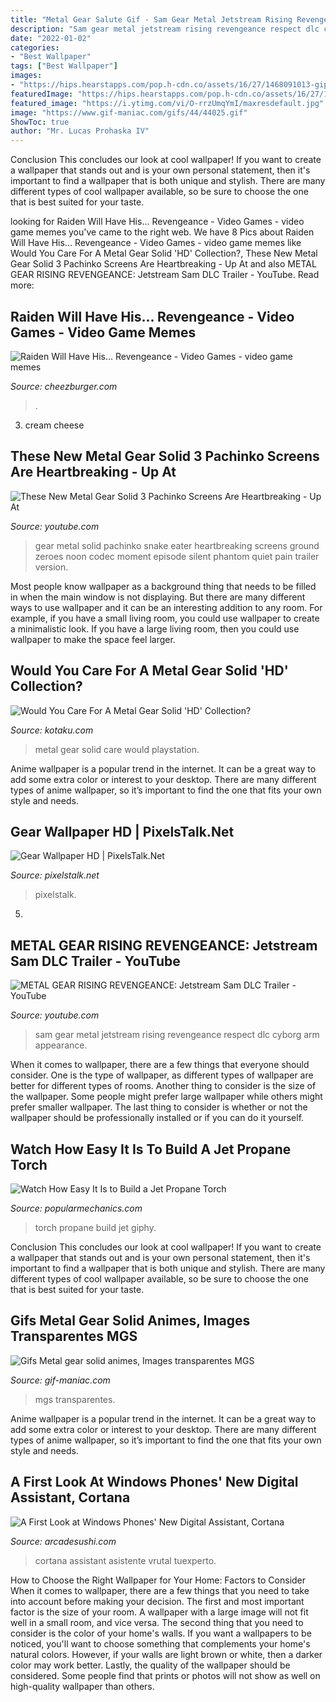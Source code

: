 ```yaml
---
title: "Metal Gear Salute Gif - Sam Gear Metal Jetstream Rising Revengeance Respect Dlc Cyborg Arm Appearance"
description: "Sam gear metal jetstream rising revengeance respect dlc cyborg arm appearance"
date: "2022-01-02"
categories:
- "Best Wallpaper"
tags: ["Best Wallpaper"]
images:
- "https://hips.hearstapps.com/pop.h-cdn.co/assets/16/27/1468091013-giphy-4.gif?crop=1xw:0.8888888888888888xh;center,top&amp;resize=1200:*"
featuredImage: "https://hips.hearstapps.com/pop.h-cdn.co/assets/16/27/1468091013-giphy-4.gif?crop=1xw:0.8888888888888888xh;center,top&amp;resize=1200:*"
featured_image: "https://i.ytimg.com/vi/O-rrzUmqYmI/maxresdefault.jpg"
image: "https://www.gif-maniac.com/gifs/44/44025.gif"
ShowToc: true
author: "Mr. Lucas Prohaska IV"
---
```



Conclusion
This concludes our look at cool wallpaper! If you want to create a wallpaper that stands out and is your own personal statement, then it's important to find a wallpaper that is both unique and stylish. There are many different types of cool wallpaper available, so be sure to choose the one that is best suited for your taste.

	

		
looking for Raiden Will Have His... Revengeance - Video Games - video game memes you've came to the right web. We have 8 Pics about Raiden Will Have His... Revengeance - Video Games - video game memes like Would You Care For A Metal Gear Solid &#039;HD&#039; Collection?, These New Metal Gear Solid 3 Pachinko Screens Are Heartbreaking - Up At and also METAL GEAR RISING REVENGEANCE: Jetstream Sam DLC Trailer - YouTube. Read more:
		
    
## Raiden Will Have His... Revengeance - Video Games - Video Game Memes

<img loading=lazy src="https://i.chzbgr.com/original/7111524096/hC3DEBFE9/metal-gear-solid-memes-metal-gear-solid-revengeance-why-not-both-why-not-both-7111524096" onerror="this.onerror=null;this.src='https://tse2.mm.bing.net/th?id=OIP.i9E0xrzSMEx0sKQqFvKqegHaLd&amp;pid=15.1';" alt="Raiden Will Have His... Revengeance - Video Games - video game memes">

_Source: cheezburger.com_

>. 

	

3. cream cheese 

    
## These New Metal Gear Solid 3 Pachinko Screens Are Heartbreaking - Up At

<img loading=lazy src="https://i.ytimg.com/vi/O-rrzUmqYmI/maxresdefault.jpg" onerror="this.onerror=null;this.src='https://tse2.mm.bing.net/th?id=OIP.sSzJh5UNS7GGT4n0zvYAGAHaEK&amp;pid=15.1';" alt="These New Metal Gear Solid 3 Pachinko Screens Are Heartbreaking - Up At">

_Source: youtube.com_

>gear metal solid pachinko snake eater heartbreaking screens ground zeroes noon codec moment episode silent phantom quiet pain trailer version. 

	

Most people know wallpaper as a background thing that needs to be filled in when the main window is not displaying. But there are many different ways to use wallpaper and it can be an interesting addition to any room. For example, if you have a small living room, you could use wallpaper to create a minimalistic look. If you have a large living room, then you could use wallpaper to make the space feel larger.

    
## Would You Care For A Metal Gear Solid &#039;HD&#039; Collection?

<img loading=lazy src="https://i.kinja-img.com/gawker-media/image/upload/s--HzfMQA7S--/c_fill,fl_progressive,g_center,h_900,q_80,w_1600/18j2nivcxnuv7jpg.jpg" onerror="this.onerror=null;this.src='https://tse4.mm.bing.net/th?id=OIP.aF1pG9wvNaoAvtCIeXsG4QHaEK&amp;pid=15.1';" alt="Would You Care For A Metal Gear Solid &#039;HD&#039; Collection?">

_Source: kotaku.com_

>metal gear solid care would playstation. 

	

Anime wallpaper is a popular trend in the internet. It can be a great way to add some extra color or interest to your desktop. There are many different types of anime wallpaper, so it’s important to find the one that fits your own style and needs.

    
## Gear Wallpaper HD | PixelsTalk.Net

<img loading=lazy src="https://www.pixelstalk.net/wp-content/uploads/2016/11/Gear-Backgrounds-Full-HD.jpg" onerror="this.onerror=null;this.src='https://tse2.mm.bing.net/th?id=OIP.ZoCFs8WwVVcMxLAOLKZ0PAHaEK&amp;pid=15.1';" alt="Gear Wallpaper HD | PixelsTalk.Net">

_Source: pixelstalk.net_

>pixelstalk. 

	

5.

    
## METAL GEAR RISING REVENGEANCE: Jetstream Sam DLC Trailer - YouTube

<img loading=lazy src="https://i.ytimg.com/vi/bGfkwfECqFo/maxresdefault.jpg" onerror="this.onerror=null;this.src='https://tse3.mm.bing.net/th?id=OIP.TdyB49H6q7MuJgNJINXOHQHaEK&amp;pid=15.1';" alt="METAL GEAR RISING REVENGEANCE: Jetstream Sam DLC Trailer - YouTube">

_Source: youtube.com_

>sam gear metal jetstream rising revengeance respect dlc cyborg arm appearance. 

	

When it comes to wallpaper, there are a few things that everyone should consider. One is the type of wallpaper, as different types of wallpaper are better for different types of rooms. Another thing to consider is the size of the wallpaper. Some people might prefer large wallpaper while others might prefer smaller wallpaper. The last thing to consider is whether or not the wallpaper should be professionally installed or if you can do it yourself.

    
## Watch How Easy It Is To Build A Jet Propane Torch

<img loading=lazy src="https://hips.hearstapps.com/pop.h-cdn.co/assets/16/27/1468091013-giphy-4.gif?crop=1xw:0.8888888888888888xh;center,top&amp;resize=1200:*" onerror="this.onerror=null;this.src='https://tse3.mm.bing.net/th?id=OIP.36EmdMyLc5hkJ1UyGeiMDAHaDt&amp;pid=15.1';" alt="Watch How Easy It Is to Build a Jet Propane Torch">

_Source: popularmechanics.com_

>torch propane build jet giphy. 

	

Conclusion
This concludes our look at cool wallpaper! If you want to create a wallpaper that stands out and is your own personal statement, then it's important to find a wallpaper that is both unique and stylish. There are many different types of cool wallpaper available, so be sure to choose the one that is best suited for your taste.

    
## Gifs Metal Gear Solid Animes, Images Transparentes MGS

<img loading=lazy src="https://www.gif-maniac.com/gifs/44/44025.gif" onerror="this.onerror=null;this.src='https://tse3.mm.bing.net/th?id=OIP.8CxKffSYPre8VHMHUkbmzwHaEK&amp;pid=15.1';" alt="Gifs Metal gear solid animes, Images transparentes MGS">

_Source: gif-maniac.com_

>mgs transparentes. 

	

Anime wallpaper is a popular trend in the internet. It can be a great way to add some extra color or interest to your desktop. There are many different types of anime wallpaper, so it’s important to find the one that fits your own style and needs.

    
## A First Look At Windows Phones&#039; New Digital Assistant, Cortana

<img loading=lazy src="https://townsquare.media/site/550/files/2013/06/Cortana.jpg?w=1200&amp;h=0&amp;zc=1&amp;s=0&amp;a=t&amp;q=89" onerror="this.onerror=null;this.src='https://tse2.mm.bing.net/th?id=OIP.IhsJNwzimTl8UvNT3A8NGgHaE8&amp;pid=15.1';" alt="A First Look at Windows Phones&#039; New Digital Assistant, Cortana">

_Source: arcadesushi.com_

>cortana assistant asistente vrutal tuexperto. 

	

How to Choose the Right Wallpaper for Your Home: Factors to Consider
When it comes to wallpaper, there are a few things that you need to take into account before making your decision. The first and most important factor is the size of your room. A wallpaper with a large image will not fit well in a small room, and vice versa. 
The second thing that you need to consider is the color of your home's walls. If you want a wallpapers to be noticed, you'll want to choose something that complements your home's natural colors. However, if your walls are light brown or white, then a darker color may work better. 
Lastly, the quality of the wallpaper should be considered. Some people find that prints or photos will not show as well on high-quality wallpaper than others.

